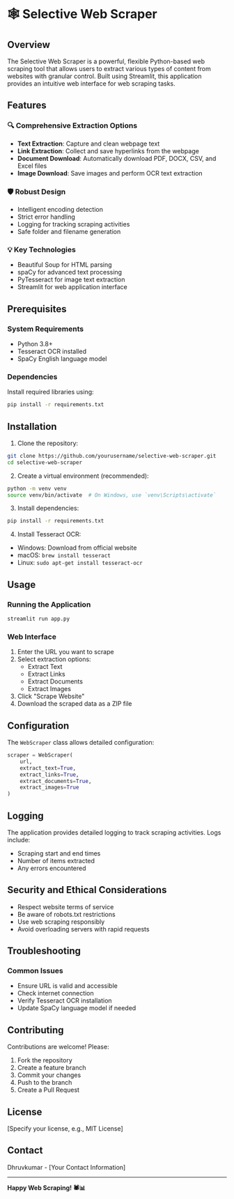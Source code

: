 # 🕸️ Selective Web Scraper

## Overview

The Selective Web Scraper is a powerful, flexible Python-based web scraping tool that allows users to extract various types of content from websites with granular control. Built using Streamlit, this application provides an intuitive web interface for web scraping tasks.

## Features

### 🔍 Comprehensive Extraction Options
- **Text Extraction**: Capture and clean webpage text
- **Link Extraction**: Collect and save hyperlinks from the webpage
- **Document Download**: Automatically download PDF, DOCX, CSV, and Excel files
- **Image Download**: Save images and perform OCR text extraction

### 🛡️ Robust Design
- Intelligent encoding detection
- Strict error handling
- Logging for tracking scraping activities
- Safe folder and filename generation

### 💡 Key Technologies
- Beautiful Soup for HTML parsing
- spaCy for advanced text processing
- PyTesseract for image text extraction
- Streamlit for web application interface

## Prerequisites

### System Requirements
- Python 3.8+
- Tesseract OCR installed
- SpaCy English language model

### Dependencies
Install required libraries using:
```bash
pip install -r requirements.txt
```

## Installation

1. Clone the repository:
```bash
git clone https://github.com/yourusername/selective-web-scraper.git
cd selective-web-scraper
```

2. Create a virtual environment (recommended):
```bash
python -m venv venv
source venv/bin/activate  # On Windows, use `venv\Scripts\activate`
```

3. Install dependencies:
```bash
pip install -r requirements.txt
```

4. Install Tesseract OCR:
- Windows: Download from official website
- macOS: `brew install tesseract`
- Linux: `sudo apt-get install tesseract-ocr`

## Usage

### Running the Application
```bash
streamlit run app.py
```

### Web Interface
1. Enter the URL you want to scrape
2. Select extraction options:
   - Extract Text
   - Extract Links
   - Extract Documents
   - Extract Images
3. Click "Scrape Website"
4. Download the scraped data as a ZIP file

## Configuration

The `WebScraper` class allows detailed configuration:
```python
scraper = WebScraper(
    url,
    extract_text=True,
    extract_links=True,
    extract_documents=True,
    extract_images=True
)
```

## Logging

The application provides detailed logging to track scraping activities. Logs include:
- Scraping start and end times
- Number of items extracted
- Any errors encountered

## Security and Ethical Considerations

- Respect website terms of service
- Be aware of robots.txt restrictions
- Use web scraping responsibly
- Avoid overloading servers with rapid requests

## Troubleshooting

### Common Issues
- Ensure URL is valid and accessible
- Check internet connection
- Verify Tesseract OCR installation
- Update SpaCy language model if needed

## Contributing

Contributions are welcome! Please:
1. Fork the repository
2. Create a feature branch
3. Commit your changes
4. Push to the branch
5. Create a Pull Request

## License

[Specify your license, e.g., MIT License]

## Contact

Dhruvkumar - [Your Contact Information]

---

**Happy Web Scraping! 🕷️📊**
